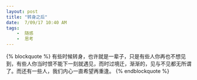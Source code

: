 ```yaml
---
layout: post
title: "转身之后"
date:  7/09/17 10:40 AM
tags: 
	-  随感
	-  思考
---
```


{% blockquote %}
有些时候转身，也许就是一辈子，只是有些人你再也不想见到，有些人你当时恨不能下一刻就遇见，而时过境迁，渐渐的，见与不见都无所谓了。而还有一些人，我们内心一直希望再重逢。
{% endblockquote %}

